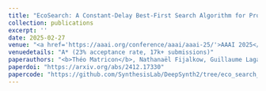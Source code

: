 ```yaml
---
title: "EcoSearch: A Constant-Delay Best-First Search Algorithm for Program Synthesis"
collection: publications
excerpt: ''
date: 2025-02-27
venue: "<a href='https://aaai.org/conference/aaai/aaai-25/'>AAAI 2025</a>"
venuedetails: "A* (23% acceptance rate, 17k+ submissions)"
paperauthors: "<b>Théo Matricon</b>, Nathanaël Fijalkow, Guillaume Lagarde"
paperdoi: "https://arxiv.org/abs/2412.17330"
papercode: "https://github.com/SynthesisLab/DeepSynth2/tree/eco_search_aaai"
---
```

